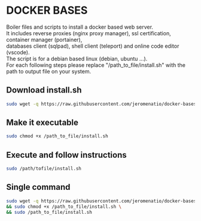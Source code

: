 # DOCKER BASES
Boiler files and scripts to install a docker based web server.\
It includes reverse proxies (nginx proxy manager), ssl certification, container manager (portainer), \
databases client (sqlpad), shell client (teleport) and online code editor (vscode).\
The script is for a debian based linux (debian, ubuntu ...). \
For each following steps please replace "/path_to_file/install.sh" with the path to output file on your system.

## Download install.sh
```bash
sudo wget -q https://raw.githubusercontent.com/jeromenatio/docker-bases/main/install.sh -O /path_to_file/install.sh
```

## Make it executable
```bash
sudo chmod +x /path_to_file/install.sh
```

## Execute and follow instructions
```bash
sudo /path/tofile/install.sh
```

## Single command
```bash
sudo wget -q https://raw.githubusercontent.com/jeromenatio/docker-bases/main/install.sh -O /path_to_file/install.sh \
&& sudo chmod +x /path_to_file/install.sh \
&& sudo /path_to_file/install.sh
```
